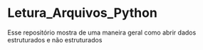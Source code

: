 # Letura_Arquivos_Python
Esse repositório mostra de uma maneira geral como abrir dados estruturados e não estruturados

